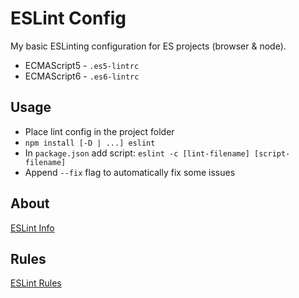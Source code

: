 # ESLint Config

My basic ESLinting configuration for ES projects (browser & node).

* ECMAScript5 - `.es5-lintrc`
* ECMAScript6 - `.es6-lintrc`

## Usage

* Place lint config in the project folder
* `npm install [-D | ...] eslint`
* In `package.json` add script: `eslint -c [lint-filename] [script-filename]`
* Append `--fix` flag to automatically fix some issues

## About

[ESLint Info](http://eslint.org/)

## Rules

[ESLint Rules](http://eslint.org/docs/rules/)